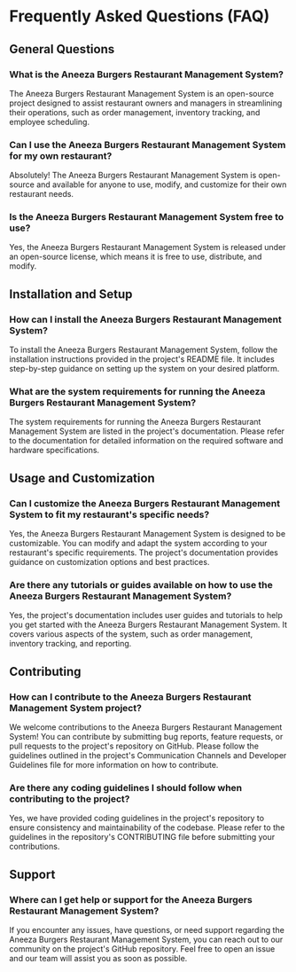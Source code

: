 # Frequently Asked Questions (FAQ)

## General Questions

### What is the Aneeza Burgers Restaurant Management System?

The Aneeza Burgers Restaurant Management System is an open-source project designed to assist restaurant owners and managers in streamlining their operations, such as order management, inventory tracking, and employee scheduling.

### Can I use the Aneeza Burgers Restaurant Management System for my own restaurant?

Absolutely! The Aneeza Burgers Restaurant Management System is open-source and available for anyone to use, modify, and customize for their own restaurant needs.

### Is the Aneeza Burgers Restaurant Management System free to use?

Yes, the Aneeza Burgers Restaurant Management System is released under an open-source license, which means it is free to use, distribute, and modify.

## Installation and Setup

### How can I install the Aneeza Burgers Restaurant Management System?

To install the Aneeza Burgers Restaurant Management System, follow the installation instructions provided in the project's README file. It includes step-by-step guidance on setting up the system on your desired platform.

### What are the system requirements for running the Aneeza Burgers Restaurant Management System?

The system requirements for running the Aneeza Burgers Restaurant Management System are listed in the project's documentation. Please refer to the documentation for detailed information on the required software and hardware specifications.

## Usage and Customization

### Can I customize the Aneeza Burgers Restaurant Management System to fit my restaurant's specific needs?

Yes, the Aneeza Burgers Restaurant Management System is designed to be customizable. You can modify and adapt the system according to your restaurant's specific requirements. The project's documentation provides guidance on customization options and best practices.

### Are there any tutorials or guides available on how to use the Aneeza Burgers Restaurant Management System?

Yes, the project's documentation includes user guides and tutorials to help you get started with the Aneeza Burgers Restaurant Management System. It covers various aspects of the system, such as order management, inventory tracking, and reporting.

## Contributing

### How can I contribute to the Aneeza Burgers Restaurant Management System project?

We welcome contributions to the Aneeza Burgers Restaurant Management System! You can contribute by submitting bug reports, feature requests, or pull requests to the project's repository on GitHub. Please follow the guidelines outlined in the project's Communication Channels and Developer Guidelines file for more information on how to contribute.

### Are there any coding guidelines I should follow when contributing to the project?

Yes, we have provided coding guidelines in the project's repository to ensure consistency and maintainability of the codebase. Please refer to the guidelines in the repository's CONTRIBUTING file before submitting your contributions.

## Support

### Where can I get help or support for the Aneeza Burgers Restaurant Management System?

If you encounter any issues, have questions, or need support regarding the Aneeza Burgers Restaurant Management System, you can reach out to our community on the project's GitHub repository. Feel free to open an issue and our team will assist you as soon as possible.